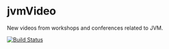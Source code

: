 # jvmVideo
New videos from workshops and conferences related to JVM.

[![Build Status](https://travis-ci.org/akrystian/jvmVideo.svg?branch=master)](https://travis-ci.org/akrystian/jvmVideo)
